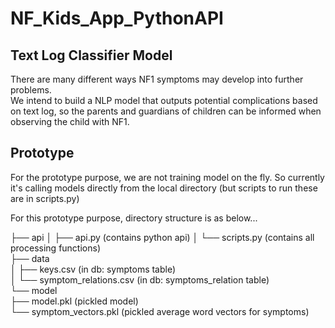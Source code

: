 # NF_Kids_App_PythonAPI
 

## Text Log Classifier Model
There are many different ways NF1 symptoms may develop into further problems.    
We intend to build a NLP model that outputs potential complications based on text log, so the parents and guardians of children can be informed when observing the child with NF1.   

## Prototype
   
For the prototype purpose, we are not training model on the fly. So currently it's calling models directly from the local directory (but scripts to run these are in scripts.py)   

For this prototype purpose, directory structure is as below...   

├── api
│   ├── api.py (contains python api)
│   └── scripts.py (contains all processing functions)   
├── data   
│   ├── keys.csv (in db: symptoms table)   
│   └── symptom_relations.csv (in db: symptoms_relation table)   
└── model   
    ├── model.pkl (pickled model)   
    └── symptom_vectors.pkl (pickled average word vectors for symptoms)   

